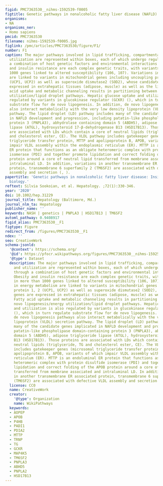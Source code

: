 ```yaml
---
figid: PMC7363530__nihms-1592539-f0005
figtitle: Genetic pathways in nonalcoholic fatty liver disease (NAFLD)
organisms:
- NA
organisms_ner:
- Homo sapiens
pmcid: PMC7363530
filename: nihms-1592539-f0005.jpg
figlink: /pmc/articles/PMC7363530/figure/F1/
number: F1
caption: The major pathways involved in lipid trafficking, compartmentalization and
  utilization are represented within boxes, each of which undergo regulation through
  a combination of host genetic factors and environmental interactions (). Obesity
  and insulin resistance are each complex genetic traits, with variants in more than
  1000 genes linked to altered susceptibility (106, 107). Variations in energy metabolism
  are linked to variants in mitochondrial genes including uncoupling protein 1, 2
  (UCP1, UCP2) as well as superoxide dismutase2 (SOD2), whose candidate genes are
  expressed in extrahepatic tissues (adipose, muscle) as well as the liver. Fatty
  acid uptake and metabolic channeling results in partitioning between de novo lipogenesis/energy
  utilization/lipid droplet pathways. Hepatic glucose uptake and utilization is also
  regulated by variants in glucokinase regulator (GCKR) (), which in turn regulate
  substrate flow for de novo lipogenesis. In addition, de novo lipogenesis pathways
  also interact metabolically with the very low density lipoprotein (VLDL) secretion
  pathway. The lipid droplet (LD) pathway includes many of the candidate genes implicated
  in NAFLD development and progression, including patatin-like phospholipase domain-containing
  protein 3 (PNPLA3), abhydrolase containing domain 5 (ABDH5), adipose triglyceride
  lipase (ATGL), hydroxysteroid 17-β-dehydrogenase B13 (HSD17B13). Those proteins
  are associated with LDs which contain a core of neutral lipids (triglyceride, TG
  and cholesterol ester, CE). The VLDL pathway includes gatekeeper genes (microsomal
  triglyceride transfer protein, MTTP and apolipoprotein B, APOB, variants of which
  impair VLDL assembly within the endoplasmic reticulum (ER). MTTP is an endoluminal
  ER protein that functions as an obligate heteromeric complex with protein disulfide
  isomerase (PDI) and together promote lipidation and correct folding of the APOB
  protein around a core of neutral lipid transferred from membrane associated and
  intraluminal LD. In addition, variations in another transmembrane ER associated
  protein, transmembrane 6 superfamily 2 (TM6SF2) are associated with defective VLDL
  assembly and secretion (, ).
papertitle: 'Genetic pathways in nonalcoholic fatty liver disease: Insights from systems
  biology.'
reftext: Silvia Sookoian, et al. Hepatology. ;72(1):330-346.
year: '2020'
doi: 10.1002/hep.31229
journal_title: Hepatology (Baltimore, Md.)
journal_nlm_ta: Hepatology
publisher_name: ''
keywords: NASH | genetics | PNPLA3 | HSD17B13 | TM6SF2
automl_pathway: 0.9408917
figid_alias: PMC7363530__F1
figtype: Figure
redirect_from: /figures/PMC7363530__F1
ndex: ''
seo: CreativeWork
schema-jsonld:
  '@context': https://schema.org/
  '@id': https://pfocr.wikipathways.org/figures/PMC7363530__nihms-1592539-f0005.html
  '@type': Dataset
  description: The major pathways involved in lipid trafficking, compartmentalization
    and utilization are represented within boxes, each of which undergo regulation
    through a combination of host genetic factors and environmental interactions ().
    Obesity and insulin resistance are each complex genetic traits, with variants
    in more than 1000 genes linked to altered susceptibility (106, 107). Variations
    in energy metabolism are linked to variants in mitochondrial genes including uncoupling
    protein 1, 2 (UCP1, UCP2) as well as superoxide dismutase2 (SOD2), whose candidate
    genes are expressed in extrahepatic tissues (adipose, muscle) as well as the liver.
    Fatty acid uptake and metabolic channeling results in partitioning between de
    novo lipogenesis/energy utilization/lipid droplet pathways. Hepatic glucose uptake
    and utilization is also regulated by variants in glucokinase regulator (GCKR)
    (), which in turn regulate substrate flow for de novo lipogenesis. In addition,
    de novo lipogenesis pathways also interact metabolically with the very low density
    lipoprotein (VLDL) secretion pathway. The lipid droplet (LD) pathway includes
    many of the candidate genes implicated in NAFLD development and progression, including
    patatin-like phospholipase domain-containing protein 3 (PNPLA3), abhydrolase containing
    domain 5 (ABDH5), adipose triglyceride lipase (ATGL), hydroxysteroid 17-β-dehydrogenase
    B13 (HSD17B13). Those proteins are associated with LDs which contain a core of
    neutral lipids (triglyceride, TG and cholesterol ester, CE). The VLDL pathway
    includes gatekeeper genes (microsomal triglyceride transfer protein, MTTP and
    apolipoprotein B, APOB, variants of which impair VLDL assembly within the endoplasmic
    reticulum (ER). MTTP is an endoluminal ER protein that functions as an obligate
    heteromeric complex with protein disulfide isomerase (PDI) and together promote
    lipidation and correct folding of the APOB protein around a core of neutral lipid
    transferred from membrane associated and intraluminal LD. In addition, variations
    in another transmembrane ER associated protein, transmembrane 6 superfamily 2
    (TM6SF2) are associated with defective VLDL assembly and secretion (, ).
  license: CC0
  name: CreativeWork
  creator:
    '@type': Organization
    name: WikiPathways
  keywords:
  - AOPEP
  - APOB
  - P4HB
  - PADI1
  - PDIA2
  - MTTP
  - TRNP
  - TG
  - GCKR
  - MAP4K5
  - TM6SF2
  - PNPLA3
  - ABHD5
  - PNPLA2
  - HSD17B13
---
```

